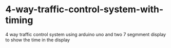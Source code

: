 # 4-way-traffic-control-system-with-timing
4 way traffic control system using arduino uno and two 7 segmment display to show the time in the display 
